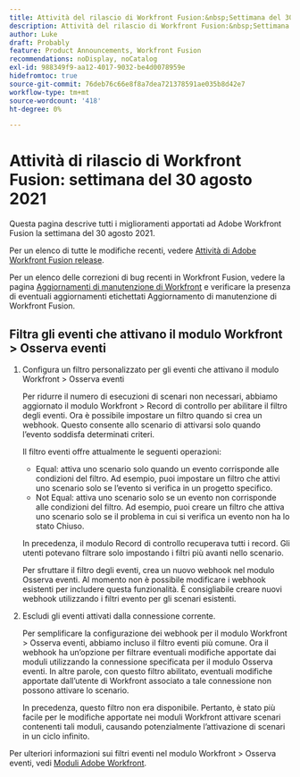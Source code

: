 ```yaml
---
title: Attività del rilascio di Workfront Fusion:&nbsp;Settimana del 30 agosto 2021
description: Attività del rilascio di Workfront Fusion:&nbsp;Settimana del 30 agosto 2021
author: Luke
draft: Probably
feature: Product Announcements, Workfront Fusion
recommendations: noDisplay, noCatalog
exl-id: 988349f9-aa12-4017-9032-be4d0078959e
hidefromtoc: true
source-git-commit: 76deb76c66e8f8a7dea721378591ae035b8d42e7
workflow-type: tm+mt
source-wordcount: '418'
ht-degree: 0%

---
```


# Attività di rilascio di Workfront Fusion: settimana del 30 agosto 2021

Questa pagina descrive tutti i miglioramenti apportati ad Adobe Workfront Fusion la settimana del 30 agosto 2021.

Per un elenco di tutte le modifiche recenti, vedere [Attività di Adobe Workfront Fusion release](../../../product-announcements/product-releases/fusion-release-activity/fusion-release-activity.md).

Per un elenco delle correzioni di bug recenti in Workfront Fusion, vedere la pagina [Aggiornamenti di manutenzione di Workfront](https://experienceleague.adobe.com/docs/workfront-known-issues/releases/current-updates.html) e verificare la presenza di eventuali aggiornamenti etichettati Aggiornamento di manutenzione di Workfront Fusion.

## Filtra gli eventi che attivano il modulo Workfront > Osserva eventi

1. Configura un filtro personalizzato per gli eventi che attivano il modulo Workfront > Osserva eventi

   Per ridurre il numero di esecuzioni di scenari non necessari, abbiamo aggiornato il modulo Workfront > Record di controllo per abilitare il filtro degli eventi. Ora è possibile impostare un filtro quando si crea un webhook. Questo consente allo scenario di attivarsi solo quando l’evento soddisfa determinati criteri.

   Il filtro eventi offre attualmente le seguenti operazioni:

   * Equal: attiva uno scenario solo quando un evento corrisponde alle condizioni del filtro. Ad esempio, puoi impostare un filtro che attivi uno scenario solo se l’evento si verifica in un progetto specifico.
   * Not Equal: attiva uno scenario solo se un evento non corrisponde alle condizioni del filtro. Ad esempio, puoi creare un filtro che attiva uno scenario solo se il problema in cui si verifica un evento non ha lo stato Chiuso.

   In precedenza, il modulo Record di controllo recuperava tutti i record. Gli utenti potevano filtrare solo impostando i filtri più avanti nello scenario.

   Per sfruttare il filtro degli eventi, crea un nuovo webhook nel modulo Osserva eventi. Al momento non è possibile modificare i webhook esistenti per includere questa funzionalità. È consigliabile creare nuovi webhook utilizzando i filtri evento per gli scenari esistenti.

1. Escludi gli eventi attivati dalla connessione corrente.

   Per semplificare la configurazione dei webhook per il modulo Workfront > Osserva eventi, abbiamo incluso il filtro eventi più comune. Ora il webhook ha un’opzione per filtrare eventuali modifiche apportate dai moduli utilizzando la connessione specificata per il modulo Osserva eventi. In altre parole, con questo filtro abilitato, eventuali modifiche apportate dall’utente di Workfront associato a tale connessione non possono attivare lo scenario.

   In precedenza, questo filtro non era disponibile. Pertanto, è stato più facile per le modifiche apportate nei moduli Workfront attivare scenari contenenti tali moduli, causando potenzialmente l’attivazione di scenari in un ciclo infinito.

Per ulteriori informazioni sui filtri eventi nel modulo Workfront > Osserva eventi, vedi [Moduli Adobe Workfront](../../../workfront-fusion/apps-and-their-modules/workfront-modules.md).

